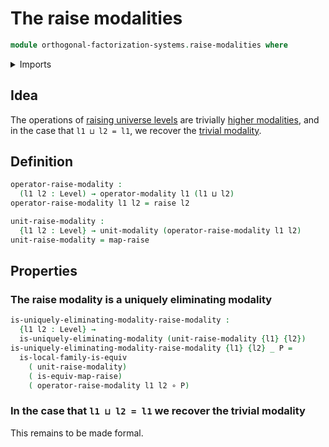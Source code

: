 # The raise modalities

```agda
module orthogonal-factorization-systems.raise-modalities where
```

<details><summary>Imports</summary>

```agda
open import foundation.functions
open import foundation.raising-universe-levels
open import foundation.universe-levels

open import orthogonal-factorization-systems.local-types
open import orthogonal-factorization-systems.modal-operators
open import orthogonal-factorization-systems.uniquely-eliminating-modalities
```

</details>

## Idea

The operations of
[raising universe levels](foundation.raising-universe-levels.md) are trivially
[higher modalities](orthogonal-factorization-systems.higher-modalities.md), and
in the case that `l1 ⊔ l2 = l1`, we recover the
[trivial modality](orthogonal-factorization-systems.trivial-modality.md).

## Definition

```agda
operator-raise-modality :
  (l1 l2 : Level) → operator-modality l1 (l1 ⊔ l2)
operator-raise-modality l1 l2 = raise l2

unit-raise-modality :
  {l1 l2 : Level} → unit-modality (operator-raise-modality l1 l2)
unit-raise-modality = map-raise
```

## Properties

### The raise modality is a uniquely eliminating modality

```agda
is-uniquely-eliminating-modality-raise-modality :
  {l1 l2 : Level} →
  is-uniquely-eliminating-modality (unit-raise-modality {l1} {l2})
is-uniquely-eliminating-modality-raise-modality {l1} {l2} _ P =
  is-local-family-is-equiv
    ( unit-raise-modality)
    ( is-equiv-map-raise)
    ( operator-raise-modality l1 l2 ∘ P)
```

### In the case that `l1 ⊔ l2 = l1` we recover the trivial modality

This remains to be made formal.

